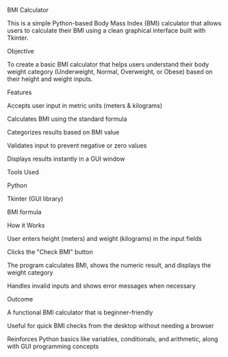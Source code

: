 BMI Calculator

This is a simple Python-based Body Mass Index (BMI) calculator that allows users to calculate their BMI using a clean graphical interface built with Tkinter.

Objective

To create a basic BMI calculator that helps users understand their body weight category (Underweight, Normal, Overweight, or Obese) based on their height and weight inputs.

Features

Accepts user input in metric units (meters & kilograms)

Calculates BMI using the standard formula

Categorizes results based on BMI value

Validates input to prevent negative or zero values

Displays results instantly in a GUI window

Tools Used

Python

Tkinter (GUI library)

BMI formula

How it Works

User enters height (meters) and weight (kilograms) in the input fields

Clicks the "Check BMI" button

The program calculates BMI, shows the numeric result, and displays the weight category

Handles invalid inputs and shows error messages when necessary

Outcome

A functional BMI calculator that is beginner-friendly

Useful for quick BMI checks from the desktop without needing a browser

Reinforces Python basics like variables, conditionals, and arithmetic, along with GUI programming concepts